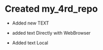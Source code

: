 ﻿# Created my_4rd_repo

* Added new TEXT 
* added text Directly with WebBrowser


* Added text Local
